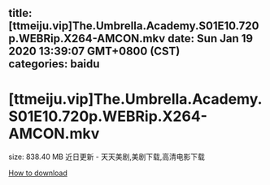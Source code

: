 
title: [ttmeiju.vip]The.Umbrella.Academy.S01E10.720p.WEBRip.X264-AMCON.mkv
date: Sun Jan 19 2020 13:39:07 GMT+0800 (CST)    
categories: baidu
---

# [ttmeiju.vip]The.Umbrella.Academy.S01E10.720p.WEBRip.X264-AMCON.mkv
size: 838.40 MB
 近日更新 - 天天美剧,美剧下载,高清电影下载
 

[How to download](https://bpcam.bemobtrk.com/go/2ceec3aa-1ca2-46d6-b9ff-aaa5c184517c?jno=5186)